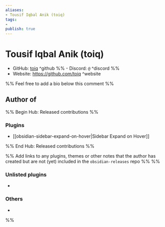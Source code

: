 ```yaml
---
aliases:
- Tousif Iqbal Anik (toiq)
tags: 
- 
publish: true
---
```


# Tousif Iqbal Anik (toiq)

- GitHub: [toiq](https://github.com/toiq/) ^github
%% - Discord: `@` ^discord %%
- Website: <https://github.com/toiq> ^website
<!-- - [[Publish sites|Publish site]]: ^publish -->

%% Feel free to add a bio below this comment %%


## Author of

%% Begin Hub: Released contributions %%
### Plugins
- [[obsidian-sidebar-expand-on-hover|Sidebar Expand on Hover]]

%% End Hub: Released contributions %%

%% Add links to any plugins, themes or other notes that the author has created but are not (yet) included in the `obsidian-releases` repo %%
%%
### Unlisted plugins

- 

### Others

- 
%%

<!--
## Sponsor this author

- [[GitHub sponsors]]: [Sponsor @toiq on GitHub Sponsors](https://github.com/sponsors/toiq) ^github-sponsor
- [[Buy me a coffee]]: ^buy-me-a-coffee
- [[PayPal]]: ^paypal
- [[Patreon]]: ^patreon

-->

<!--
## Follow this author

- [[YouTube Channels|On YouTube]]: ^youtube
- Twitter: ^twitter
- ...
-->